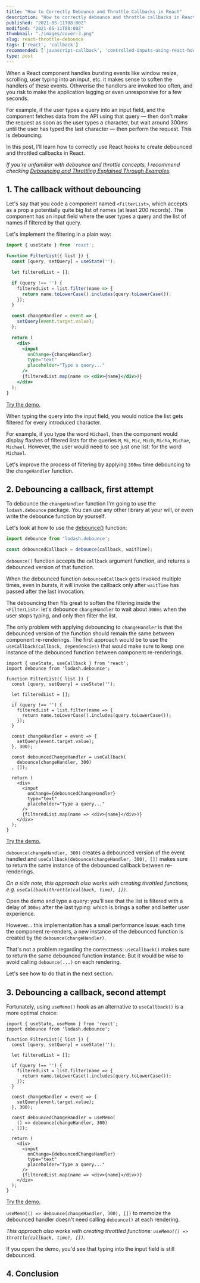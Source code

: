 ```yaml
---
title: "How to Correctly Debounce and Throttle Callbacks in React"
description: "How to correctly debounce and throttle callbacks in React using useCallback() and useMemo() hooks."
published: "2021-05-11T08:00Z"
modified: "2021-05-11T08:00Z"
thumbnail: "./images/cover-3.png"
slug: react-throttle-debounce
tags: ['react', 'callback']
recommended: ['javascript-callback', 'controlled-inputs-using-react-hooks']
type: post
---
```


When a React component handles bursting events like window resize, scrolling, user typing into an input, etc. it makes sense to soften the handlers of these events. Othwerise the handlers are invoked too often, and you risk to make the application lagging or even unresponsive for a few seconds.   

For example, if the user types a query into an input field, and the component fetches data from the API using that query &mdash; then don't make the request as soon as the user types a character, but wait around 300ms until the user has typed the last character &mdash; then perform the request. This is debouncing.  

In this post, I'll learn how to correctly use React hooks to create debounced and throttled callbacks in React.  

*If you're unfamiliar with debounce and throttle concepts, I recommend checking [Debouncing and Throttling Explained Through Examples](https://css-tricks.com/debouncing-throttling-explained-examples/).*

## 1. The callback without debouncing

Let's say that you code a component named `<FilterList>`, which accepts as a prop a potentially quite big list of names (at least 200 records). The component has an input field where the user types a query and the list of names if filtered by that query.  

Let's implement the filtering in a plain way:

```jsx
import { useState } from 'react';

function FilterList({ list }) {
  const [query, setQuery] = useState('');

  let filteredList = [];

  if (query !== '') {
    filteredList = list.filter(name => {
      return name.toLowerCase().includes(query.toLowerCase());
    });
  }

  const changeHandler = event => {
    setQuery(event.target.value);
  };

  return (
    <div>
      <input 
        onChange={changeHandler} 
        type="text" 
        placeholder="Type a query..."
      />
      {filteredList.map(name => <div>{name}</div>)}
    </div>
  );
}
```

[Try the demo.]()

When typing the query into the input field, you would notice the list gets filtered for every introduced character.  

For example, if you type the word `Michael`, then the component would display flashes of filtered lists for the queries `M`, `Mi`, `Mic`, `Mich`, `Micha`, `Michae`, `Michael`. However, the user would need to see just one list: for the word `Michael`.  

Let's improve the process of filtering by applying `300ms` time debouncing to the `changeHandler` function.  

## 2. Debouncing a callback, first attempt

To debounce the `changeHandler` function I'm going to use the `lodash.debounce` package. You can use any other library at your will, or even write the debounce function by yourself.  

Let's look at how to use the [debounce()](https://lodash.com/docs/#debounce) function:

```javascript
import debounce from 'lodash.debounce';

const debouncedCallback = debounce(callback, waitTime);
```

`debounce()` function accepts the `callback` argument function, and returns a debounced version of that function.  

When the debounced function `debouncedCallback` gets invoked multiple times, even in bursts, it will invoke the callback only after `waitTime` has passed after the last invocation.  

The debouncing then fits great to soften the filtering inside the `<FilterList>`: let's debounce `changeHandler` to wait about `300ms` when the user stops typing, and only then filter the list.  

The only problem with applying debouncing to `changeHandler` is that the debounced version of the function should remain the same between component re-renderings. The first approach would be to use the `useCallback(callback, dependencies)` that would make sure to keep one instance of the debounced function between component re-renderings.  

```jsx{2,19-21,26}
import { useState, useCallback } from 'react';
import debounce from 'lodash.debounce';

function FilterList({ list }) {
  const [query, setQuery] = useState('');

  let filteredList = [];

  if (query !== '') {
    filteredList = list.filter(name => {
      return name.toLowerCase().includes(query.toLowerCase());
    });
  }

  const changeHandler = event => {
    setQuery(event.target.value);
  }, 300);

  const debouncedChangeHandler = useCallback(
    debounce(changeHandler, 300)
  , []);

  return (
    <div>
      <input 
        onChange={debouncedChangeHandler} 
        type="text" 
        placeholder="Type a query..."
      />
      {filteredList.map(name => <div>{name}</div>)}
    </div>
  );
}
```

[Try the demo.]()

`debounce(changeHandler, 300)` creates a debounced version of the event handled and `useCallback(debounce(changeHandler, 300), [])` makes sure to return the same instance of the debounced callback between re-renderings.  

*On a side note, this approach also works with creating throttled functions, e.g. `useCallback(throttle(callback, time), [])`.*

Open the demo and type a query: you'll see that the list is filtered with a delay of `300ms` after the last typing: which is brings a softer and better user experience.  

However... this implementation has a small performance issue: each time the component re-renders, a new instance of the debounced function is created by the `debounce(changeHandler)`. 

That's not a problem regarding the correctness: `useCallback()` makes sure to return the same debounced function instance. But it would be wise to avoid calling `debounce(...)` on each rendering.  

Let's see how to do that in the next section.  

## 3. Debouncing a callback, second attempt

Fortunately, using `useMemo()` hook as an alternative to `useCallback()` is a more optimal choice:

```jsx{19-21}
import { useState, useMemo } from 'react';
import debounce from 'lodash.debounce';

function FilterList({ list }) {
  const [query, setQuery] = useState('');

  let filteredList = [];

  if (query !== '') {
    filteredList = list.filter(name => {
      return name.toLowerCase().includes(query.toLowerCase());
    });
  }

  const changeHandler = event => {
    setQuery(event.target.value);
  }, 300);

  const debouncedChangeHandler = useMemo(
    () => debounce(changeHandler, 300)
  , []);

  return (
    <div>
      <input 
        onChange={debouncedChangeHandler} 
        type="text" 
        placeholder="Type a query..."
      />
      {filteredList.map(name => <div>{name}</div>)}
    </div>
  );
}
```

[Try the demo.]()

`useMemo(() => debounce(changeHandler, 300), [])` to memoize the debounced handler doesn't need calling `debounce()` at each rendering.  

*This approach also works with creating throttled functions: `useMemo(() => throttle(callback, time), [])`.*

If you open the demo, you'd see that typing into the input field is still debounced.  

## 4. Conclusion

